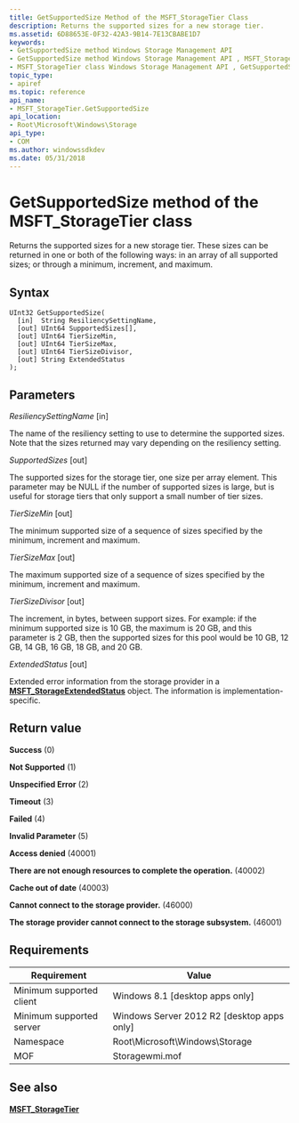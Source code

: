 ```yaml
---
title: GetSupportedSize Method of the MSFT_StorageTier Class
description: Returns the supported sizes for a new storage tier.
ms.assetid: 6D88653E-0F32-42A3-9B14-7E13CBABE1D7
keywords:
- GetSupportedSize method Windows Storage Management API
- GetSupportedSize method Windows Storage Management API , MSFT_StorageTier class
- MSFT_StorageTier class Windows Storage Management API , GetSupportedSize method
topic_type:
- apiref
ms.topic: reference
api_name:
- MSFT_StorageTier.GetSupportedSize
api_location:
- Root\Microsoft\Windows\Storage
api_type:
- COM
ms.author: windowssdkdev
ms.date: 05/31/2018
---
```


# GetSupportedSize method of the MSFT\_StorageTier class

Returns the supported sizes for a new storage tier. These sizes can be returned in one or both of the following ways: in an array of all supported sizes; or through a minimum, increment, and maximum.

## Syntax


```mof
UInt32 GetSupportedSize(
  [in]  String ResiliencySettingName,
  [out] UInt64 SupportedSizes[],
  [out] UInt64 TierSizeMin,
  [out] UInt64 TierSizeMax,
  [out] UInt64 TierSizeDivisor,
  [out] String ExtendedStatus
);
```



## Parameters

 

*ResiliencySettingName* \[in\]
 

The name of the resiliency setting to use to determine the supported sizes. Note that the sizes returned may vary depending on the resiliency setting.

 

*SupportedSizes* \[out\]
 

The supported sizes for the storage tier, one size per array element. This parameter may be NULL if the number of supported sizes is large, but is useful for storage tiers that only support a small number of tier sizes.

 

*TierSizeMin* \[out\]
 

The minimum supported size of a sequence of sizes specified by the minimum, increment and maximum.

 

*TierSizeMax* \[out\]
 

The maximum supported size of a sequence of sizes specified by the minimum, increment and maximum.

 

*TierSizeDivisor* \[out\]
 

The increment, in bytes, between support sizes. For example: if the minimum supported size is 10 GB, the maximum is 20 GB, and this parameter is 2 GB, then the supported sizes for this pool would be 10 GB, 12 GB, 14 GB, 16 GB, 18 GB, and 20 GB.

 

*ExtendedStatus* \[out\]
 

Extended error information from the storage provider in a [**MSFT\_StorageExtendedStatus**](msft-storageextendedstatus.md) object. The information is implementation-specific.

 

## Return value

 

**Success** (0)
 

**Not Supported** (1)
 

**Unspecified Error** (2)
 

**Timeout** (3)
 

**Failed** (4)
 

**Invalid Parameter** (5)
 

**Access denied** (40001)
 

**There are not enough resources to complete the operation.** (40002)
 

**Cache out of date** (40003)
 

**Cannot connect to the storage provider.** (46000)
 

**The storage provider cannot connect to the storage subsystem.** (46001)
 

## Requirements



| Requirement | Value |
|-------------------------------------|-------------------------------------------------------------------------------------------|
| Minimum supported client | Windows 8.1 \[desktop apps only\]                                              |
| Minimum supported server | Windows Server 2012 R2 \[desktop apps only\]                                   |
| Namespace                | Root\\Microsoft\\Windows\\Storage                                              |
| MOF                      |  Storagewmi.mof  |



## See also

 

[**MSFT\_StorageTier**](msft-storagetier.md)
 

 

 





